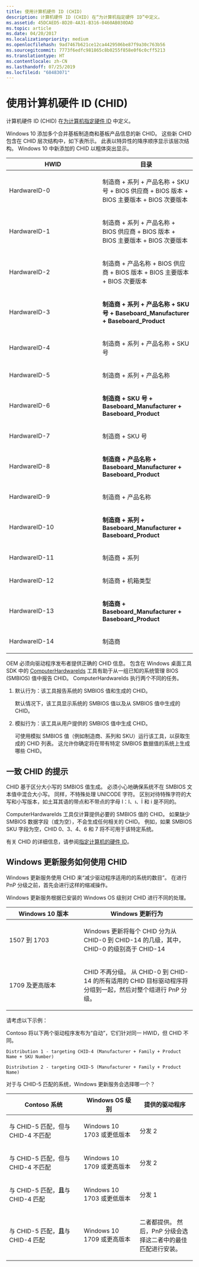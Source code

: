 ```yaml
---
title: 使用计算机硬件 ID (CHID)
description: 计算机硬件 ID (CHID) 在“为计算机指定硬件 ID”中定义。
ms.assetid: 45DCAED5-8D20-4A31-B316-0460AB030DAD
ms.topic: article
ms.date: 04/20/2017
ms.localizationpriority: medium
ms.openlocfilehash: 9ad7467b621ce12ca4429506be87f9a30c763b56
ms.sourcegitcommit: 7773f6edfc981865c8b0255f858e0f6c0cff5213
ms.translationtype: HT
ms.contentlocale: zh-CN
ms.lasthandoff: 07/25/2019
ms.locfileid: "68483071"
---
```

# <a name="using-computer-hardware-ids-chids"></a>使用计算机硬件 ID (CHID)


计算机硬件 ID (CHID) 在[为计算机指定硬件 ID](https://docs.microsoft.com/windows-hardware/drivers/install/specifying-hardware-ids-for-a-computer) 中定义。

Windows 10 添加多个合并基板制造商和基板产品信息的新 CHID。 这些新 CHID 包含在 CHID 层次结构中，如下表所示。 此表以特异性的降序顺序显示该层次结构。 Windows 10 中新添加的 CHID 以粗体突出显示。

<table>
<colgroup>
<col width="50%" />
<col width="50%" />
</colgroup>
<thead>
<tr class="header">
<th>HWID</th>
<th>目录</th>
</tr>
</thead>
<tbody>
<tr class="odd">
<td><p>HardwareID-0</p></td>
<td><p>制造商 + 系列 + 产品名称 + SKU 号 + BIOS 供应商 + BIOS 版本 + BIOS 主要版本 + BIOS 次要版本</p></td>
</tr>
<tr class="even">
<td><p>HardwareID-1</p></td>
<td><p>制造商 + 系列 + 产品名称 + BIOS 供应商 + BIOS 版本 + BIOS 主要版本 + BIOS 次要版本</p></td>
</tr>
<tr class="odd">
<td><p>HardwareID-2</p></td>
<td><p>制造商 + 产品名称 + BIOS 供应商 + BIOS 版本 + BIOS 主要版本 + BIOS 次要版本</p></td>
</tr>
<tr class="even">
<td><p>HardwareID-3</p></td>
<td><p><strong>制造商 + 系列 + 产品名称 + SKU 号 + Baseboard_Manufacturer + Baseboard_Product</strong></p></td>
</tr>
<tr class="odd">
<td><p>HardwareID-4</p></td>
<td><p>制造商 + 系列 + 产品名称 + SKU 号</p></td>
</tr>
<tr class="even">
<td><p>HardwareID-5</p></td>
<td><p>制造商 + 系列 + 产品名称</p></td>
</tr>
<tr class="odd">
<td><p>HardwareID-6</p></td>
<td><p><strong>制造商 + SKU 号 + Baseboard_Manufacturer + Baseboard_Product</strong></p></td>
</tr>
<tr class="even">
<td><p>HardwareID-7</p></td>
<td><p>制造商 + SKU 号</p></td>
</tr>
<tr class="odd">
<td><p>HardwareID-8</p></td>
<td><p><strong>制造商 + 产品名称 + Baseboard_Manufacturer + Baseboard_Product</strong></p></td>
</tr>
<tr class="even">
<td><p>HardwareID-9</p></td>
<td><p>制造商 + 产品名称</p></td>
</tr>
<tr class="odd">
<td><p>HardwareID-10</p></td>
<td><p><strong>制造商 + 系列 + Baseboard_Manufacturer + Baseboard_Product</strong></p></td>
</tr>
<tr class="even">
<td><p>HardwareID-11</p></td>
<td><p>制造商 + 系列</p></td>
</tr>
<tr class="odd">
<td><p>HardwareID-12</p></td>
<td><p>制造商 + 机箱类型</p></td>
</tr>
<tr class="even">
<td><p>HardwareID-13</p></td>
<td><p><strong>制造商 + Baseboard_Manufacturer + Baseboard_Product</strong></p></td>
</tr>
<tr class="odd">
<td><p>HardwareID-14</p></td>
<td><p>制造商</p></td>
</tr>
</tbody>
</table>

 

OEM 必须向驱动程序发布者提供正确的 CHID 信息。 包含在 Windows 桌面工具 SDK 中的 [ComputerHardwareIds](https://docs.microsoft.com/windows-hardware/drivers/devtest/computerhardwareids) 工具有助于从一组已知的系统管理 BIOS (SMBIOS) 值中报告 CHID。 ComputerHardwareIds 执行两个不同的任务。

1.  默认行为：该工具报告系统的 SMBIOS 值和生成的 CHID。

    默认情况下，该工具显示系统的 SMBIOS 值以及从 SMBIOS 值中生成的 CHID。

2.  模拟行为：该工具从用户提供的 SMBIOS 值中生成 CHID。

    可使用模拟 SMBIOS 值（例如制造商、系列和 SKU）运行该工具，以获取生成的 CHID 列表。 这允许你确定将在带有特定 SMBIOS 数据值的系统上生成哪些 CHID。

## <a name="span-idtips_for_consistent_chidsspanspan-idtips_for_consistent_chidsspanspan-idtips_for_consistent_chidsspantips-for-consistent-chids"></a><span id="Tips_for_consistent_CHIDs"></span><span id="tips_for_consistent_chids"></span><span id="TIPS_FOR_CONSISTENT_CHIDS"></span>一致 CHID 的提示


CHID 基于区分大小写的 SMBIOS 值生成。 必须小心地确保系统不在 SMBIOS 文本值中混合大小写。 同样，不特殊处理 UNICODE 字符。 区别对待特殊字符的大写和小写版本，如土耳其语的带点和不带点的字母 I：I、ı、İ 和 i 是不同的。

ComputerHardwareIds 工具仅计算提供必要的 SMBIOS 值的 CHID。 如果缺少 SMBIOS 数据字段（或为空），不会生成任何相关的 CHID。 例如，如果 SMBIOS SKU 字段为空，CHID 0、3、4、6 和 7 将不可用于该特定系统。

有关 CHID 的详细信息，请参阅[指定计算机的硬件 ID](https://docs.microsoft.com/windows-hardware/drivers/install/specifying-hardware-ids-for-a-computer)。

 
## <a name="span-idhow_windows_update_uses_chidspanspan-idhow_windows_update_uses_chidspanspan-idhow_windows_update_uses_chidspanhow-the-windows-update-service-uses-chid"></a><span id="How_Windows_Update_uses_CHID"></span><span id="how_windows_update_uses_chid"></span><span id="HOW_WINDOWS_UPDATE_USES_CHID"></span>Windows 更新服务如何使用 CHID


Windows 更新服务使用 CHID 来“减少驱动程序适用的的系统的数目”。  在进行 PnP 分级之前，首先会进行这样的缩减操作。

Windows 更新服务根据已安装的 Windows OS 级别对 CHID 进行不同的处理。  

<table>
<colgroup>
<col width="40%" />
<col width="60%" />
</colgroup>
<thead>
<tr class="header">
<th>Windows 10 版本</th>
<th>Windows 更新行为</th>
</tr>
</thead>
<tbody>
<tr class="odd">
<td><p>1507 到 1703</p></td>
<td><p>Windows 更新将每个 CHID 分为从 CHID-0 到 CHID-14 的几级，其中，CHID-0 的级别高于 CHID-14</p></td>
</tr>
<tr class="even">
<td><p>1709 及更高版本</p></td>
<td><p>CHID 不再分级。 从 CHID-0 到 CHID-14 的所有适用的 CHID 目标驱动程序将分组到一起，然后对整个组进行 PnP 分级。</p></td>
</tr> 
</tbody>
</table>


请考虑以下示例：


Contoso 将以下两个驱动程序发布为“自动”，它们针对同一 HWID，但 CHID 不同。  

    Distribution 1 - targeting CHID-4 (Manufacturer + Family + Product Name + SKU Number)

    Distribution 2 - targeting CHID-5 (Manufacturer + Family + Product Name)

对于与 CHID-5 匹配的系统，Windows 更新服务会选择哪一个？

<table>
<colgroup>
<col width="40%" />
<col width="30%" />
<col width="30%" />
</colgroup>
<thead>
<tr class="header">
<th>Contoso 系统</th>
<th>Windows OS 级别</th>
<th>提供的驱动程序</th>
</tr>
</thead>
<tbody>
<tr class="odd">
<td><p>与 CHID-5 匹配，但与 CHID-4 不匹配</p></td>
<td><p>Windows 10 1703 或更低版本</p></td>
<td><p>分发 2</p></td>
</tr>
<tr class="even">
<td><p>与 CHID-5 匹配，但与 CHID-4 不匹配</p></td>
<td><p>Windows 10 1709 或更高版本</p></td>
<td><p>分发 2</p></td>
</tr>
<tr class="odd">
<td><p>与 CHID-5 匹配，<strong>且</strong>与 CHID-4 匹配</p></td>
<td><p>Windows 10 1703 或更低版本</p></td>
<td><p>分发 1</p></td>
</tr>
<tr class="even">
<td><p>与 CHID-5 匹配，<strong>且</strong>与 CHID-4 匹配</p></td>
<td><p>Windows 10 1709 或更高版本</p></td>
<td><p>二者都提供。   然后，PnP 分级会选择这二者中的最佳匹配进行安装。</p></td>
</tr>
</tbody>
</table>
 





